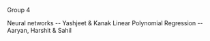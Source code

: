 Group 4

Neural networks -- Yashjeet & Kanak
Linear Polynomial Regression -- Aaryan, Harshit & Sahil
